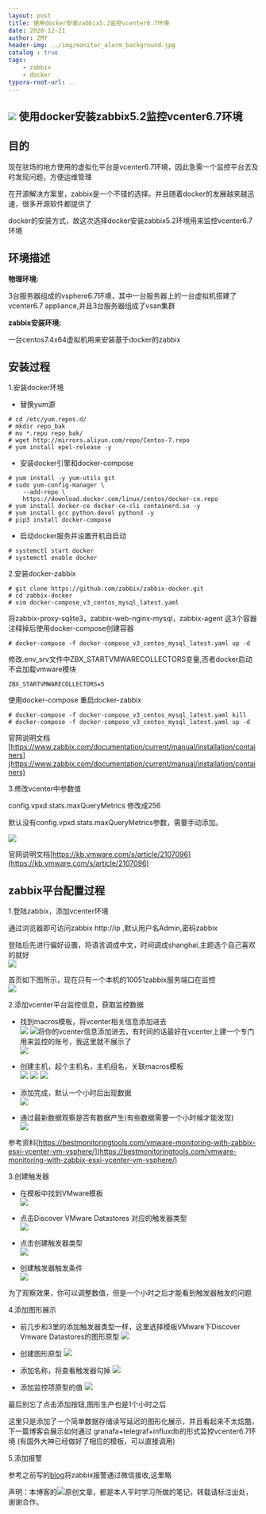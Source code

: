 ```yaml
---
layout: post
title: 使用docker安装zabbix5.2监控vcenter6.7环境
date: 2020-12-21
author: ZMY
header-img: ../img/monitor_alarm_background.jpg
catalog : true
tags:
    - zabbix
    - docker  
typora-root-url: ..
---
```


## <img class="original" src='/img/original.png'> 使用docker安装zabbix5.2监控vcenter6.7环境

## 目的

现在驻场的地方使用的虚拟化平台是vcenter6.7环境，因此急需一个监控平台去及时发现问题，方便运维管理

在开源解决方案里，zabbix是一个不错的选择。并且随着docker的发展越来越迅速，很多开源软件都提供了

docker的安装方式，故这次选择docker安装zabbix5.2环境用来监控vcenter6.7环境

## 环境描述

**物理环境:**

3台服务器组成的vsphere6.7环境，其中一台服务器上的一台虚拟机搭建了vcenter6.7 appliance,并且3台服务器组成了vsan集群

**zabbix安装环境:**

一台centos7.4x64虚拟机用来安装基于docker的zabbix

## 安装过程

1.安装docker环境

- 替换yum源

```
# cd /etc/yum.repos.d/
# mkdir repo_bak
# mv *.repo repo_bak/
# wget http://mirrors.aliyun.com/repo/Centos-7.repo
# yum install epel-release -y
```

- 安装docker引擎和docker-compose
```
# yum install -y yum-utils git
# sudo yum-config-manager \
    --add-repo \
    https://download.docker.com/linux/centos/docker-ce.repo
# yum install docker-ce docker-ce-cli containerd.io -y
# yum install gcc python-devel python3 -y
# pip3 install docker-compose
```

- 启动docker服务并设置开机自启动  
```
# systemctl start docker
# systemctl enable docker
```

2.安装docker-zabbix  
```
# git clone https://github.com/zabbix/zabbix-docker.git
# cd zabbix-docker
# vim docker-compose_v3_centos_mysql_latest.yaml
```

将zabbix-proxy-sqlite3，zabbix-web-nginx-mysql，zabbix-agent 这3个容器注释掉后使用docker-compose创建容器  
```
# docker-compose -f docker-compose_v3_centos_mysql_latest.yaml up -d
```

修改.env_srv文件中ZBX_STARTVMWARECOLLECTORS变量,否者docker启动不会加载vmware模块  
```
ZBX_STARTVMWARECOLLECTORS=5
```

使用docker-compose 重启docker-zabbix  
```
# docker-compose -f docker-compose_v3_centos_mysql_latest.yaml kill
# docker-compose -f docker-compose_v3_centos_mysql_latest.yaml up -d
```
官网说明文档[https://www.zabbix.com/documentation/current/manual/installation/containers](https://www.zabbix.com/documentation/current/manual/installation/containers)

3.修改vcenter中参数值

config.vpxd.stats.maxQueryMetrics 修改成256

默认没有config.vpxd.stats.maxQueryMetrics参数，需要手动添加。

![](/img/2020-12-21/1.png)

官网说明文档[https://kb.vmware.com/s/article/2107096](https://kb.vmware.com/s/article/2107096)

## zabbix平台配置过程

1.登陆zabbix，添加vcenter环境  

通过浏览器即可访问zabbix http://ip  ,默认用户名Admin,密码zabbix      

登陆后先进行偏好设置，将语言调成中文，时间调成shanghai,主题选个自己喜欢的就好      
![](/img/2020-12-21/2.png)

首页如下图所示，现在只有一个本机的10051zabbix服务端口在监控  
![](/img/2020-12-21/3.png)

2.添加vcenter平台监控信息，获取监控数据  

- 找到macros模板，将vcenter相关信息添加进去  
  ![](/img/2020-12-21/4.png)
  ![](/img/2020-12-21/5.png)将你的vcenter信息添加进去，有时间的话最好在vcenter上建一个专门用来监控的账号，我这里就不展示了  
  ![](/img/2020-12-21/6.png)

- 创建主机，起个主机名，主机组名，关联macros模板  
  ![](/img/2020-12-21/7.png)
  ![](/img/2020-12-21/7_5.png)
  ![](/img/2020-12-21/8.png)

- 添加完成，默认一个小时后出现数据  
  ![](/img/2020-12-21/12.png)

- 通过最新数据观察是否有数据产生(有些数据需要一个小时候才能发现)  
  ![](/img/2020-12-21/13.png)

参考资料[https://bestmonitoringtools.com/vmware-monitoring-with-zabbix-esxi-vcenter-vm-vsphere/](https://bestmonitoringtools.com/vmware-monitoring-with-zabbix-esxi-vcenter-vm-vsphere/)

3.创建触发器

- 在模板中找到VMware模板  
![](/img/2020-12-21/14.png)

- 点击Discover VMware Datastores 对应的触发器类型  
![](/img/2020-12-21/15.png)

- 点击创建触发器类型  
![](/img/2020-12-21/16.png)

- 创建触发器触发条件  
![](/img/2020-12-21/17.png)

为了观察效果，你可以调整数值，但是一个小时之后才能看到触发器触发的问题  

4.添加图形展示  

- 前几步和3里的添加触发器类型一样，这里选择模板VMware下Discover Vmware Datastores的图形原型
![](/img/2020-12-21/18.png)

- 创建图形原型
![](/img/2020-12-21/19.png)

- 添加名称，将查看触发器勾掉
![](/img/2020-12-21/20.png)

- 添加监控项原型的值
![](/img/2020-12-21/21.png)

最后别忘了点击添加按钮,图形生产也是1个小时之后  

这里只是添加了一个简单数据存储读写延迟的图形化展示，并且看起来不太炫酷，下一篇博客会展示如何通过  granafa+telegraf+influxdb的形式监控vcenter6.7环境 (有国外大神已经做好了相应的模板，可以直接调用)    



5.添加报警

参考之前写的[blog](https://276622709.github.io/2018/10/21/zabbix4.0%E5%88%9D%E4%BD%93%E9%AA%8C/)将zabbix报警通过微信接收,这里略  





声明：本博客的<img class="original" src='/img/original.png'>原创文章，都是本人平时学习所做的笔记，转载请标注出处，谢谢合作。
